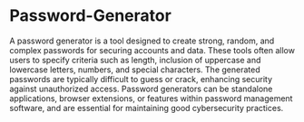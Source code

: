 # Password-Generator
A password generator is a tool designed to create strong, random, and complex passwords for securing accounts and data. These tools often allow users to specify criteria such as length, inclusion of uppercase and lowercase letters, numbers, and special characters. The generated passwords are typically difficult to guess or crack, enhancing security against unauthorized access. Password generators can be standalone applications, browser extensions, or features within password management software, and are essential for maintaining good cybersecurity practices.